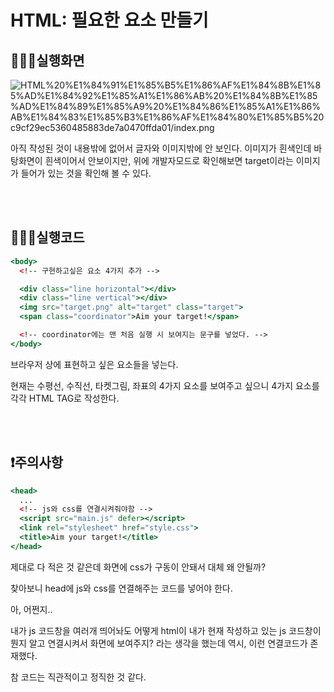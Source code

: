 # HTML: 필요한 요소 만들기

## 🏃🏾‍♀️실행화면

![HTML%20%E1%84%91%E1%85%B5%E1%86%AF%E1%84%8B%E1%85%AD%E1%84%92%E1%85%A1%E1%86%AB%20%E1%84%8B%E1%85%AD%E1%84%89%E1%85%A9%20%E1%84%86%E1%85%A1%E1%86%AB%E1%84%83%E1%85%B3%E1%86%AF%E1%84%80%E1%85%B5%20c9cf29ec5360485883de7a0470ffda01/index.png](HTML%20%E1%84%91%E1%85%B5%E1%86%AF%E1%84%8B%E1%85%AD%E1%84%92%E1%85%A1%E1%86%AB%20%E1%84%8B%E1%85%AD%E1%84%89%E1%85%A9%20%E1%84%86%E1%85%A1%E1%86%AB%E1%84%83%E1%85%B3%E1%86%AF%E1%84%80%E1%85%B5%20c9cf29ec5360485883de7a0470ffda01/index.png)

아직 작성된 것이 내용밖에 없어서 글자와 이미지밖에 안 보인다.  이미지가 흰색인데 바탕화면이 흰색이어서 안보이지만, 위에 개발자모드로 확인해보면 target이라는 이미지가 들어가 있는 것을 확인해 볼 수 있다.

<br/>

<br/>

## 🏃🏾‍♀️실행코드

```jsx
<body>
  <!-- 구현하고싶은 요소 4가지 추가 -->

  <div class="line horizontal"></div>
  <div class="line vertical"></div>
  <img src="target.png" alt="target" class="target">
  <span class="coordinator">Aim your target!</span>

  <!-- coordinator에는 맨 처음 실행 시 보여지는 문구를 넣었다. -->
</body>
```

브라우저 상에 표현하고 싶은 요소들을 넣는다.

현재는 수평선, 수직선, 타켓그림, 좌표의 4가지 요소를 보여주고 싶으니 4가지 요소를 각각 HTML TAG로 작성한다.

<br/>

<br/>

## ❗주의사항

```jsx
<head>
  ...
  <!-- js와 css를 연결시켜줘야함 -->
  <script src="main.js" defer></script>
  <link rel="stylesheet" href="style.css">
  <title>Aim your target!</title>
</head>
```

제대로 다 적은 것 같은데 화면에 css가 구동이 안돼서 대체 왜 안될까?

찾아보니 head에 js와 css를 연결해주는 코드를 넣어야 한다.

아, 어쩐지..

내가 js 코드창을 여러개 띄어놔도 어떻게 html이 내가 현재 작성하고 있는 js 코드창이 뭔지 알고 연결시켜서 화면에 보여주지? 라는 생각을 했는데 역시, 이런 연결코드가 존재했다.

참 코드는 직관적이고 정직한 것 같다.

<br/>

<br/>